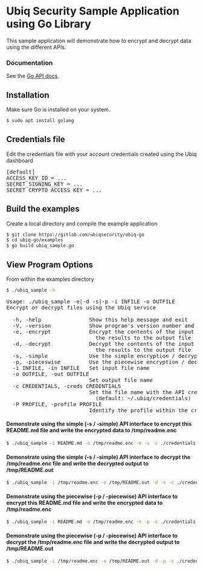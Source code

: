 # Ubiq Security Sample Application using Go Library

This sample application will demonstrate how to encrypt and decrypt data using the different APIs.

### Documentation

See the [Go API docs](https://dev.ubiqsecurity.com/docs/api).

## Installation

Make sure Go is installed on your system.

```sh
$ sudo apt install golang
```

## Credentials file

Edit the credentials file with your account credentials created using the Ubiq dashboard

<pre>
[default]
ACCESS_KEY_ID = ...  
SECRET_SIGNING_KEY = ...  
SECRET_CRYPTO_ACCESS_KEY = ...  
</pre>

## Build the examples

Create a local directory and compile the example application

```sh
$ git clone https://gitlab.com/ubiqsecurity/ubiq-go
$ cd ubiq-go/examples
$ go build ubiq_sample.go
```

## View Program Options

From within the examples directory

```sh
$ ./ubiq_sample -h
```
<pre>
Usage: ./ubiq_sample -e|-d -s|-p -i INFILE -o OUTFILE
Encrypt or decrypt files using the Ubiq service

  -h, -help               Show this help message and exit
  -V, -version            Show program's version number and exit
  -e, -encrypt            Encrypt the contents of the input file and write
                            the results to the output file
  -d, -decrypt            Decrypt the contents of the input file and write
                            the results to the output file
  -s, -simple             Use the simple encryption / decryption interfaces
  -p, -pieceswise         Use the piecewise encryption / decryption interfaces
  -i INFILE, -in INFILE   Set input file name
  -o OUTFILE, -out OUTFILE
                          Set output file name
  -c CREDENTIALS, -creds CREDENTIALS
                          Set the file name with the API credentials
                            (default: ~/.ubiq/credentials)
  -P PROFILE, -profile PROFILE
                          Identify the profile within the credentials file
</pre>

#### Demonstrate using the simple (-s / -simple) API interface to encrypt this README.md file and write the encrypted data to /tmp/readme.enc

```sh
$ ./ubiq_sample -i README.md -o /tmp/readme.enc -e -s -c ./credentials
```

#### Demonstrate using the simple (-s / -simple) API interface to decrypt the /tmp/readme.enc file and write the decrypted output to /tmp/README.out

```sh
$ ./ubiq_sample -i /tmp/readme.enc -o /tmp/README.out -d -s -c ./credentials
```

#### Demonstrate using the piecewise (-p / -piecewise) API interface to encrypt this README.md file and write the encrypted data to /tmp/readme.enc

```sh
$ ./ubiq_sample -i README.md -o /tmp/readme.enc -e -p -c ./credentials
```

#### Demonstrate using the piecewise (-p / -piecewise) API interface to decrypt the /tmp/readme.enc file and write the decrypted output to /tmp/README.out

```sh
$ ./ubiq_sample -i /tmp/readme.enc -o /tmp/README.out -d -p -c ./credentials
```
